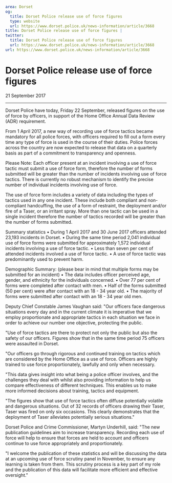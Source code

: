 ```yaml
area: Dorset
og:
  title: Dorset Police release use of force figures
  type: website
  url: https://www.dorset.police.uk/news-information/article/3668
title: Dorset Police release use of force figures |
twitter:
  title: Dorset Police release use of force figures
  url: https://www.dorset.police.uk/news-information/article/3668
url: https://www.dorset.police.uk/news-information/article/3668
```

# Dorset Police release use of force figures

21 September 2017

* * *

Dorset Police have today, Friday 22 September, released figures on the use of force by officers, in support of the Home Office Annual Data Review (ADR) requirement.

From 1 April 2017, a new way of recording use of force tactics became mandatory for all police forces, with officers required to fill out a form every time any type of force is used in the course of their duties. Police forces across the country are now expected to release that data on a quarterly basis as part of a commitment to transparency and openness.

Please Note:
Each officer present at an incident involving a use of force tactic must submit a use of force form, therefore the number of forms submitted will be greater than the number of incidents involving use of force tactics. There is currently no robust mechanism to identify the precise number of individual incidents involving use of force.

The use of force form includes a variety of data including the types of tactics used in any one incident. These include both compliant and non-compliant handcuffing, the use of a form of restraint, the deployment and/or fire of a Taser, or an irritant spray. More than one tactic can be used in a single incident therefore the number of tactics recorded will be greater than the number of forms submitted.

Summary statistics
• During 1 April 2017 and 30 June 2017 officers attended 23,193 incidents in Dorset.
• During the same time period 2,041 individual use of force forms were submitted for approximately 1,572 individual incidents involving a use of force tactic.
• Less than seven per cent of attended incidents involved a use of force tactic.
• A use of force tactic was predominantly used to prevent harm.

Demographic Summary: (please bear in mind that multiple forms may be submitted for an incident)
• The data includes officer perceived age, gender, and ethnicity for the individuals concerned.
• Over 77 per cent of forms were completed after contact with men.
• Half of the forms submitted (50 per cent) were after contact with an 18 - 34 year old.
• The majority of forms were submitted after contact with an 18 - 34 year old men.

Deputy Chief Constable James Vaughan said: "Our officers face dangerous situations every day and in the current climate it is imperative that we employ proportionate and appropriate tactics in each situation we face in order to achieve our number one objective, protecting the public.

"Use of force tactics are there to protect not only the public but also the safety of our officers. Figures show that in the same time period 75 officers were assaulted in Dorset.

"Our officers go through rigorous and continued training on tactics which are considered by the Home Office as a use of force. Officers are highly trained to use force proportionately, lawfully and only when necessary.

"This data gives insight into what being a police officer involves, and the challenges they deal with whilst also providing information to help us compare effectiveness of different techniques. This enables us to make more informed decisions about training, tactics and equipment.

"The figures show that use of force tactics often diffuse potentially volatile and dangerous situations. Out of 32 records of officers drawing their Taser, Taser was fired on only six occasions. This clearly demonstrates that the deployment of Taser alleviates potentially serious situations."

Dorset Police and Crime Commissioner, Martyn Underhill, said: "The new publication guidelines aim to increase transparency. Recording each use of force will help to ensure that forces are held to account and officers continue to use force appropriately and proportionately.

"I welcome the publication of these statistics and will be discussing the data at an upcoming use of force scrutiny panel in November, to ensure any learning is taken from them. This scrutiny process is a key part of my role and the publication of this data will facilitate more efficient and effective oversight."

